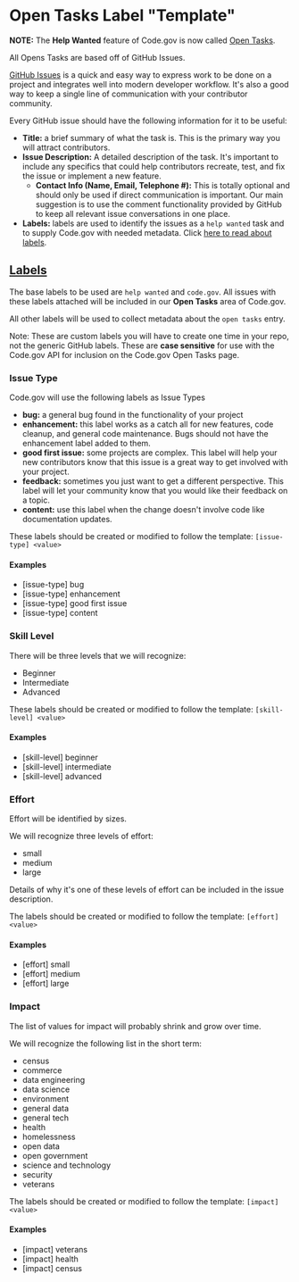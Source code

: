 # Open Tasks Label "Template"

**NOTE:** The __Help Wanted__ feature of Code.gov is now called [Open Tasks](https://code.gov/open-tasks).

All Opens Tasks are based off of GitHub Issues.

[GitHub Issues](https://guides.github.com/features/issues/) is a quick and easy way to express work to be done on a project and integrates well into modern developer workflow. It's also a good way to keep a single line of communication with your contributor community.

Every GitHub issue should have the following information for it to be useful:

* __Title:__ a brief summary of what the task is. This is the primary way you will attract contributors.
* __Issue Description:__ A detailed description of the task. It's important to include any specifics that could help contributors recreate, test, and fix the issue or implement a new feature.
  * __Contact Info (Name, Email, Telephone #):__ This is totally optional and should only be used if direct communication is important. Our main suggestion is to use the comment functionality provided by GitHub to keep all relevant issue conversations in one place.
* __Labels:__ labels are used to identify the issues as a `help wanted` task and to supply Code.gov with needed metadata. Click [here to read about labels](#labels).

## [Labels](#labels)

The base labels to be used are `help wanted` and `code.gov`. All issues with these labels attached will be included in our __Open Tasks__ area of Code.gov.

All other labels will be used to collect metadata about the `open tasks` entry.

Note: These are custom labels you will have to create one time in your repo, not the generic GitHub labels. These are **case sensitive** for use with the Code.gov API for inclusion on the Code.gov Open Tasks page.

### Issue Type

Code.gov will use the following labels as Issue Types

* __bug:__ a general bug found in the functionality of your project
* __enhancement:__ this label works as a catch all for new features, code cleanup, and general code maintenance. Bugs should not have the enhancement label added to them.
* __good first issue:__ some projects are complex. This label will help your new contributors know that this issue is a great way to get involved with your project.
* __feedback:__ sometimes you just want to get a different perspective. This label will let your community know that you would like their feedback on a topic.
* __content:__ use this label when the change doesn't involve code like documentation updates.

These labels should be created or modified to follow the template: `[issue-type] <value>`

#### Examples

* [issue-type] bug
* [issue-type] enhancement
* [issue-type] good first issue
* [issue-type] content

### Skill Level

There will be three levels that we will recognize:

* Beginner
* Intermediate
* Advanced

These labels should be created or modified to follow the template: `[skill-level] <value>`

#### Examples

* [skill-level] beginner
* [skill-level] intermediate
* [skill-level] advanced

### Effort

Effort will be identified by sizes.

We will recognize three levels of effort:

* small
* medium
* large

Details of why it's one of these levels of effort can be included in the issue description.

The labels should be created or modified to follow the template: `[effort] <value>`

#### Examples

* [effort] small
* [effort] medium
* [effort] large

### Impact

The list of values for impact will probably shrink and grow over time.

We will recognize the following list in the short term:

* census
* commerce
* data engineering
* data science
* environment
* general data
* general tech
* health
* homelessness
* open data
* open government
* science and technology
* security
* veterans

The labels should be created or modified to follow the template: `[impact] <value>`

#### Examples

* [impact] veterans
* [impact] health
* [impact] census

